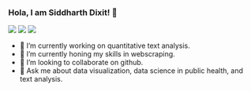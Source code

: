 ### Hola, I am Siddharth Dixit! 👋

[![](https://img.shields.io/badge/-@pyarasid-%23181717?style=flat-square&logo=github)](https://github.com/pyarasid)
[![](https://img.shields.io/badge/-@pyarasid-%231DA1F2?style=flat-square&logo=twitter&logoColor=ffffff)](https://twitter.com/sid_dix)
[![](https://img.shields.io/badge/-Siddharth%20Dixit-blue?style=flat-square&logo=Linkedin&logoColor=white&link=https://www.linkedin.com/in/siddharth-dixit-b02bbb34)](https://www.linkedin.com/in/siddharth-dixit-b02bbb34)

- 🔭 I’m currently working on quantitative text analysis.
- 🌱 I’m currently honing my skills in webscraping.
- 👯 I’m looking to collaborate on github.
- 💬 Ask me about data visualization, data science in public health, and text analysis.

